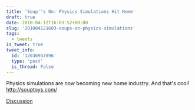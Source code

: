 ```yaml
---
title: 'Soup''s On: Physics Simulations Hit Home'
draft: true
date: 2010-04-12T16:03:52+00:00
slug: '201004121603-soups-on-physics-simulations'
tags:
  - tweets
is_tweet: true
tweet_info:
  id: '12036937896'
  type: 'post'
  is_thread: False
---
```




Physics simulations are now becoming new home industry. And that's cool! http://souptoys.com/

[Discussion](https://x.com/sytelus/status/12036937896)
